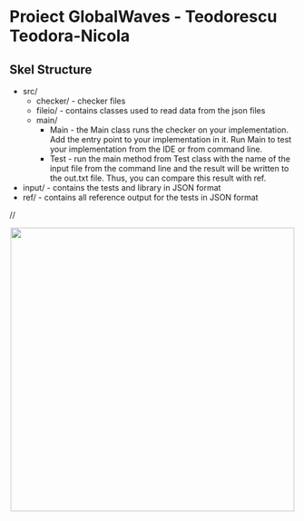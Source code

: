 # Proiect GlobalWaves  - Teodorescu Teodora-Nicola

[//]: # (<div align="center"><img src="https://tenor.com/view/listening-to-music-spongebob-gif-8009182.gif" width="300px"></div>)

[//]: # ()
[//]: # (#### Assignment Link: [https://ocw.cs.pub.ro/courses/poo-ca-cd/teme/proiect/etapa1]&#40;https://ocw.cs.pub.ro/courses/poo-ca-cd/teme/proiect/etapa1&#41;)

[//]: # ()

## Skel Structure

* src/
  * checker/ - checker files
  * fileio/ - contains classes used to read data from the json files
  * main/
      * Main - the Main class runs the checker on your implementation. Add the entry point to your implementation in it. Run Main to test your implementation from the IDE or from command line.
      * Test - run the main method from Test class with the name of the input file from the command line and the result will be written
        to the out.txt file. Thus, you can compare this result with ref.
* input/ - contains the tests and library in JSON format
* ref/ - contains all reference output for the tests in JSON format

//<div align="center"><img src="https://tenor.com/view/homework-time-gif-24854817.gif" width="500px"></div>
